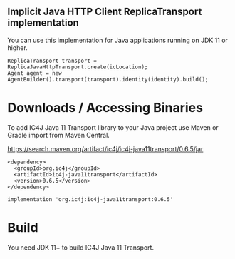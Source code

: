 ## Implicit Java HTTP Client ReplicaTransport implementation

You can use this implementation for Java applications running on JDK 11 or higher.

```
ReplicaTransport transport = ReplicaJavaHttpTransport.create(icLocation);
Agent agent = new AgentBuilder().transport(transport).identity(identity).build();
```


# Downloads / Accessing Binaries

To add IC4J Java 11 Transport library to your Java project use Maven or Gradle import from Maven Central.

<a href="https://search.maven.org/artifact/ic4j/ic4j-java11transport/0.6.5/jar">
https://search.maven.org/artifact/ic4j/ic4j-java11transport/0.6.5/jar
</a>

```
<dependency>
  <groupId>org.ic4j</groupId>
  <artifactId>ic4j-java11transport</artifactId>
  <version>0.6.5</version>
</dependency>
```

```
implementation 'org.ic4j:ic4j-java11transport:0.6.5'
```


# Build

You need JDK 11+ to build IC4J Java 11 Transport.
